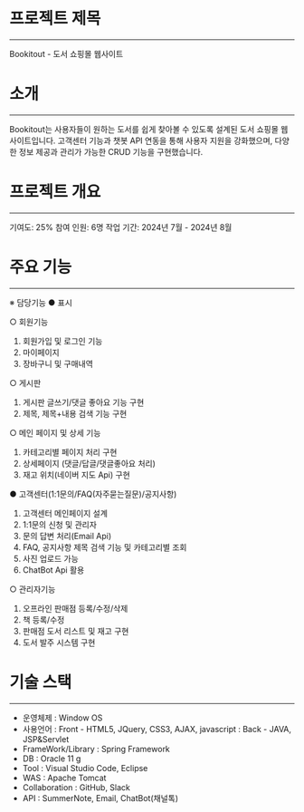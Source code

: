 
# 프로젝트 제목
---
Bookitout - 도서 쇼핑몰 웹사이트

# 소개
---
Bookitout는 사용자들이 원하는 도서를 쉽게 찾아볼 수 있도록 설계된 도서 쇼핑몰 웹사이트입니다. 고객센터 기능과 챗봇 API 연동을 통해 사용자 지원을 강화했으며, 다양한 정보 제공과 관리가 가능한 CRUD 기능을 구현했습니다.


#  프로젝트 개요
---
기여도: 25%
참여 인원: 6명
작업 기간: 2024년 7월 - 2024년 8월


# 주요 기능
---
 ※ 담당기능 ● 표시
 
 ○ 회원기능
   1. 회원가입 및 로그인 기능
   2. 마이페이지
   3. 장바구니 및 구매내역
 
 ○ 게시판
   1. 게시판 글쓰기/댓글 좋아요 기능 구현
   2. 제목, 제목+내용 검색 기능 구현
 
 ○ 메인 페이지 및 상세 기능
   1. 카테고리별 페이지 처리 구현
   2. 상세페이지 (댓글/답글/댓글좋아요 처리)
   3. 재고 위치(네이버 지도 Api) 구현
   
 ● 고객센터(1:1문의/FAQ(자주묻는질문)/공지사항)
   1. 고객센터 메인페이지 설계
   2. 1:1문의 신청 및 관리자
   3. 문의 답변 처리(Email Api)
   4. FAQ, 공지사항 제목 검색 기능 및 카테고리별 조회
   5. 사진 업로드 가능
   6. ChatBot Api 활용
 
 ○ 관리자기능
   1. 오프라인 판매점 등록/수정/삭제
   2. 책 등록/수정
   3. 판매점 도서 리스트 및 재고 구현
   4. 도서 발주 시스템 구현


# 기술 스택
---
  - 운영체제 : Window OS
  - 사용언어 : Front - HTML5, JQuery, CSS3, AJAX, javascript
            : Back - JAVA, JSP&Servlet
  - FrameWork/Library : Spring Framework
  - DB : Oracle 11 g
  - Tool : Visual Studio Code, Eclipse
  - WAS  : Apache Tomcat
  - Collaboration : GitHub, Slack
  - API : SummerNote, Email, ChatBot(채널톡)

